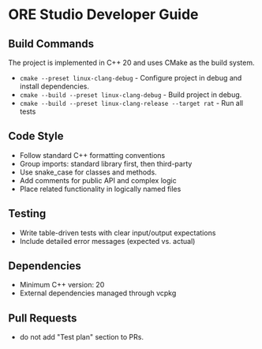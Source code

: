 # ORE Studio Developer Guide

## Build Commands

The project is implemented in C++ 20 and uses CMake as the build system.

- `cmake --preset linux-clang-debug` - Configure project in debug and install dependencies.
- `cmake --build --preset linux-clang-debug` - Build project in debug.
- `cmake --build --preset linux-clang-release --target rat` - Run all tests

## Code Style

- Follow standard C++ formatting conventions
- Group imports: standard library first, then third-party
- Use snake_case for classes and methods.
- Add comments for public API and complex logic
- Place related functionality in logically named files

## Testing

- Write table-driven tests with clear input/output expectations
- Include detailed error messages (expected vs. actual)

## Dependencies

- Minimum C++ version: 20
- External dependencies managed through vcpkg

## Pull Requests

- do not add "Test plan" section to PRs.
